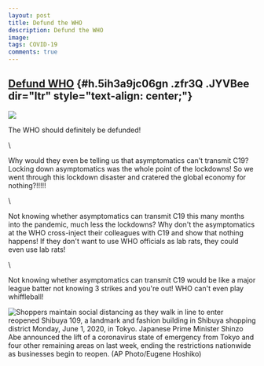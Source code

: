 ```yaml
---
layout: post
title: Defund the WHO
description: Defund the WHO
image: 
tags: COVID-19
comments: true
---
```


[Defund WHO](https://www.google.com/url?q=https%3A%2F%2Fwww.poynter.org%2Freporting-editing%2F2020%2Fthe-who-offered-confusing-new-covid-19-guidance-if-you-are-asymptomatic-are-you-infectious%2F&sa=D&sntz=1&usg=AFQjCNHf8hDyoP3cmMNHBH2CnKywmA7VyA) {#h.5ih3a9jc06gn .zfr3Q .JYVBee dir="ltr" style="text-align: center;"}
------------------------------------------------------------------------------------------------------------------------------------------------------------------------------------------------------------------------------------------------------

[![](https://lh4.googleusercontent.com/GZakKfPCSEqIgluPGroMETVFYKyx_bFN9hwOitplqqCxNAa3Q1kyQGF8wb-wqMaTNctrhKcVDuZ1pWeU9btck9XT4oBXF5SzOmfc_WDm0ntTOuIGJWI=w1280)](https://www.google.com/url?q=https%3A%2F%2Fredcap.med.usc.edu%2Fsurveys%2F%3Fs%3DJ7KEL4YTKT&sa=D&sntz=1&usg=AFQjCNGgmJPVlIxKzdq9Pd16K5HC0kstRQ)

The WHO should definitely be defunded!

\

Why would they even be telling us that asymptomatics can't transmit C19?
Locking down asymptomatics was the whole point of the lockdowns! So we
went through this lockdown disaster and cratered the global economy for
nothing?!!!!!

\

Not knowing whether asymptomatics can transmit C19 this many months into
the pandemic, much less the lockdowns? Why don't the asymptomatics at
the WHO cross-inject their colleagues with C19 and show that nothing
happens! If they don't want to use WHO officials as lab rats, they could
even use lab rats!

\

Not knowing whether asymptomatics can transmit C19 would be like a major
league batter not knowing 3 strikes and you're out! WHO can't even play
whiffleball!

![Shoppers maintain social distancing as they walk in line to enter
reopened Shibuya 109, a landmark and fashion building in Shibuya
shopping district Monday, June 1, 2020, in Tokyo. Japanese Prime
Minister Shinzo Abe announced the lift of a coronavirus state of
emergency from Tokyo and four other remaining areas on last week, ending
the restrictions nationwide as businesses begin to reopen. (AP
Photo/Eugene Hoshiko)
](https://lh4.googleusercontent.com/k2ZIrPovSL2XHkL-tirTcn6gKkbrkrXKzhZlD9FKdkMSzIfvi6Dq43A6vyhACKIu7O-gr6k=w1280)

